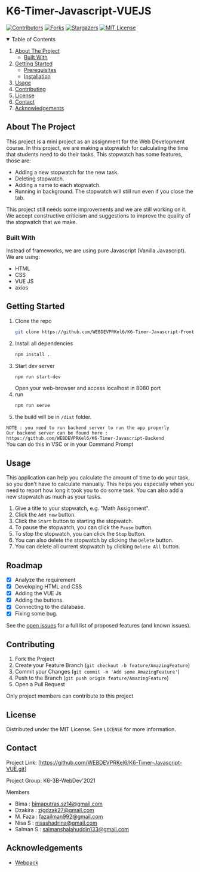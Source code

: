 <!-- PROJECT SHIELDS -->
# K6-Timer-Javascript-VUEJS 

[![Contributors][contributors-shield]][contributors-url]
[![Forks][forks-shield]][forks-url]
[![Stargazers][stars-shield]][stars-url]
[![MIT License][license-shield]][license-url]

<!-- TABLE OF CONTENTS -->
<details open="open">
  <summary>Table of Contents</summary>
  <ol>
    <li>
      <a href="#about-the-project">About The Project</a>
      <ul>
        <li><a href="#built-with">Built With</a></li>
      </ul>
    </li>
    <li>
      <a href="#getting-started">Getting Started</a>
      <ul>
        <li><a href="#prerequisites">Prerequisites</a></li>
        <li><a href="#installation">Installation</a></li>
      </ul>
    </li>
    <li><a href="#usage">Usage</a></li>
    <li><a href="#contributing">Contributing</a></li>
    <li><a href="#license">License</a></li>
    <li><a href="#contact">Contact</a></li>
    <li><a href="#acknowledgements">Acknowledgements</a></li>
  </ol>
</details>



<!-- ABOUT THE PROJECT -->
## About The Project

This project is a mini project as an assignment for the Web Development course. In this project, we are making a stopwatch for calculating the time that students need to do their tasks. This stopwatch has some features, those are:

* Adding a new stopwatch for the new task.
* Deleting stopwatch.
* Adding a name to each stopwatch.
* Running in background. The stopwatch will still run even if you close the tab.

This project still needs some improvements and we are still working on it. We accept constructive criticism and suggestions to improve the quality of the stopwatch that we make.

### Built With

Instead of frameworks, we are using pure Javascript (Vanilla Javascript). 
We are using:
* HTML
* CSS
* VUE JS
* axios

<!-- GETTING STARTED -->
## Getting Started

1. Clone the repo
     ```sh
	git clone https://github.com/WEBDEVPRKel6/K6-Timer-Javascript-Frontend.git
    ```
2. Install all dependencies
    ```sh
    npm install .
    ```
3. Start dev server
    ```sh
    npm run start-dev
    ```
    Open your web-browser and access localhost in 8080 port
4. run 
    ```sh
    npm run serve
    ```
5. the build will be in `/dist` folder.

`NOTE : you need to run backend server to run the app properly` </br>
`Our backend server can be found here : https://github.com/WEBDEVPRKel6/K6-Timer-Javascript-Backend` </br>
You can do this in VSC or in your Command Prompt

<!-- USAGE EXAMPLES -->
## Usage

This application can help you calculate the amount of time to do your task, so you don't have to calculate manually. This helps you especially when you need to report how long it took you to do some task. You can also add a new stopwatch as much as your tasks.
1. Give a title to your stopwatch, e.g. "Math Assignment".
2. Click the `Add new` button.
3. Click the `Start` button to starting the stopwatch.
4. To pause the stopwatch, you can click the `Pause` button.
5. To stop the stopwatch, you can click the `Stop` button.
6. You can also delete the stopwatch by clicking the `Delete` button.
7. You can delete all current stopwatch by clicking `Delete All` button.

<!-- ROADMAP -->
## Roadmap
- [x] Analyze the requirement
- [x] Developing HTML and CSS
- [x] Adding the VUE Js
- [x] Adding the buttons.
- [x] Connecting to the database.
- [x] Fixing some bug.  

See the [open issues](https://github.com/WEBDEVPRKel6/K6-Timer-Javascript-VUE/issues) for a full list of proposed features (and known issues).


<!-- CONTRIBUTING -->
## Contributing

1. Fork the Project
2. Create your Feature Branch (`git checkout -b feature/AmazingFeature`)
3. Commit your Changes (`git commit -m 'Add some AmazingFeature'`)
4. Push to the Branch (`git push origin feature/AmazingFeature`)
5. Open a Pull Request

Only project members can contribute to this project

<!-- LICENSE -->
## License

Distributed under the MIT License. See `LICENSE` for more information.

<!-- CONTACT -->
## Contact

Project Link: [https://github.com/WEBDEVPRKel6/K6-Timer-Javascript-VUE.git]

Project Group: K6-3B-WebDev'2021

Members
* Bima      : bimaputras.sz14@gmail.com
* Dzakira   : zigdzak27@gmail.com
* M. Faza   : fazailman992@gmail.com
* Nisa S    : nisashadrina@gmail.com
* Salman S  : salmanshalahuddin133@gmail.com

<!-- ACKNOWLEDGEMENTS -->
## Acknowledgements
* [Webpack](https://webpack.js.org/)

<!-- MARKDOWN LINKS & IMAGES -->
<!-- https://www.markdownguide.org/basic-syntax/#reference-style-links -->
[contributors-shield]: https://img.shields.io/github/contributors/WEBDEVPRKel6/K6-Timer-Javascript.svg?style=for-the-badge
[contributors-url]: https://github.com/WEBDEVPRKel6/K6-Timer-Javascript/graphs/contributors
[forks-shield]: https://img.shields.io/github/forks/WEBDEVPRKel6/K6-Timer-Javascript.svg?style=for-the-badge
[forks-url]: https://github.com/WEBDEVPRKel6/K6-Timer-Javascript/network/members
[stars-shield]: https://img.shields.io/github/stars/WEBDEVPRKel6/K6-Timer-Javascript.svg?style=for-the-badge
[stars-url]: https://github.com/WEBDEVPRKel6/K6-Timer-Javascript/stargazers
[license-shield]: https://img.shields.io/github/license/WEBDEVPRKel6/K6-Timer-Javascript.svg?style=for-the-badge
[license-url]: https://github.com/WEBDEVPRKel6/K6-Timer-Javascript/blob/master/LICENSE.txt

